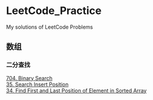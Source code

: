 # LeetCode_Practice
My solutions of LeetCode Problems

## 数组
### 二分查找
[704. Binary Search](https://github.com/HikariXuXu/LeetCode_Practice/blob/main/704.%20Binary%20Search.md)<br>
[35. Search Insert Position](https://github.com/HikariXuXu/LeetCode_Practice/blob/main/35.%20Search%20Insert%20Position.md)<br>
[34. Find First and Last Position of Element in Sorted Array](https://github.com/HikariXuXu/LeetCode_Practice/blob/main/34.%20Find%20First%20and%20Last%20Position%20of%20Element%20in%20Sorted%20Array.md)<br>
